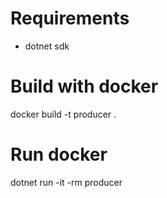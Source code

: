 # Requirements
* dotnet sdk

# Build with docker
docker build -t producer .

# Run docker
dotnet run -it -rm producer